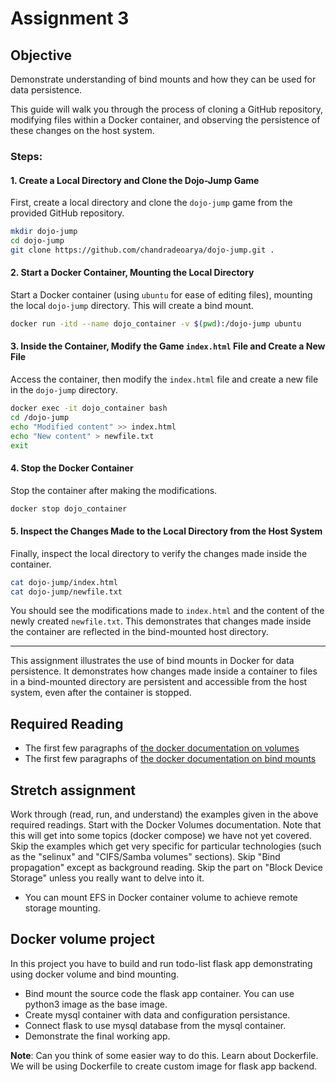 # Assignment 3

## **Objective**

Demonstrate understanding of bind mounts and how they can be used for data persistence.

This guide will walk you through the process of cloning a GitHub repository, modifying files within a Docker container, and observing the persistence of these changes on the host system.

### **Steps:**

#### 1. Create a Local Directory and Clone the Dojo-Jump Game

First, create a local directory and clone the `dojo-jump` game from the provided GitHub repository.

```bash
mkdir dojo-jump
cd dojo-jump
git clone https://github.com/chandradeoarya/dojo-jump.git .
```

#### 2. Start a Docker Container, Mounting the Local Directory

Start a Docker container (using `ubuntu` for ease of editing files), mounting the local `dojo-jump` directory. This will create a bind mount.

```bash
docker run -itd --name dojo_container -v $(pwd):/dojo-jump ubuntu
```

#### 3. Inside the Container, Modify the Game `index.html` File and Create a New File

Access the container, then modify the `index.html` file and create a new file in the `dojo-jump` directory.

```bash
docker exec -it dojo_container bash
cd /dojo-jump
echo "Modified content" >> index.html
echo "New content" > newfile.txt
exit
```

#### 4. Stop the Docker Container

Stop the container after making the modifications.

```bash
docker stop dojo_container
```

#### 5. Inspect the Changes Made to the Local Directory from the Host System

Finally, inspect the local directory to verify the changes made inside the container.

```bash
cat dojo-jump/index.html
cat dojo-jump/newfile.txt
```

You should see the modifications made to `index.html` and the content of the newly created `newfile.txt`. This demonstrates that changes made inside the container are reflected in the bind-mounted host directory.

---

This assignment illustrates the use of bind mounts in Docker for data persistence. It demonstrates how changes made inside a container to files in a bind-mounted directory are persistent and accessible from the host system, even after the container is stopped.

## Required Reading

- The first few paragraphs of [the docker documentation on volumes](https://docs.docker.com/storage/volumes/)
- The first few paragraphs of [the docker documentation on bind mounts](https://docs.docker.com/storage/bind-mounts/)

## Stretch assignment

Work through (read, run, and understand) the examples given in the above required readings. Start with the Docker Volumes documentation. Note that this will get into some topics (docker compose) we have not yet covered. Skip the examples which get very specific for particular technologies (such as the "selinux" and "CIFS/Samba volumes" sections). Skip "Bind propagation" except as background reading. Skip the part on "Block Device Storage" unless you really want to delve into it.

- You can mount EFS in Docker container volume to achieve remote storage mounting.

## Docker volume project

In this project you have to build and run todo-list flask app demonstrating using docker volume and bind mounting.

- Bind mount the source code the flask app container. You can use python3 image as the base image.
- Create mysql container with data and configuration persistance.
- Connect flask to use mysql database from the mysql container.
- Demonstrate the final working app.

**Note**: Can you think of some easier way to do this. Learn about Dockerfile. We will be using Dockerfile to create custom image for flask app backend.
